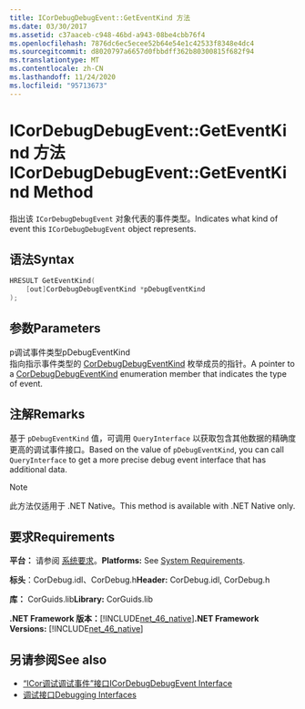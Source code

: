 ```yaml
---
title: ICorDebugDebugEvent::GetEventKind 方法
ms.date: 03/30/2017
ms.assetid: c37aaceb-c948-46bd-a943-08be4cbb76f4
ms.openlocfilehash: 7876dc6ec5ecee52b64e54e1c42533f8348e4dc4
ms.sourcegitcommit: d8020797a6657d0fbbdff362b80300815f682f94
ms.translationtype: MT
ms.contentlocale: zh-CN
ms.lasthandoff: 11/24/2020
ms.locfileid: "95713673"
---
```

# <a name="icordebugdebugeventgeteventkind-method"></a><span data-ttu-id="3c116-102">ICorDebugDebugEvent::GetEventKind 方法</span><span class="sxs-lookup"><span data-stu-id="3c116-102">ICorDebugDebugEvent::GetEventKind Method</span></span>

<span data-ttu-id="3c116-103">指出该 `ICorDebugDebugEvent` 对象代表的事件类型。</span><span class="sxs-lookup"><span data-stu-id="3c116-103">Indicates what kind of event this `ICorDebugDebugEvent` object represents.</span></span>  
  
## <a name="syntax"></a><span data-ttu-id="3c116-104">语法</span><span class="sxs-lookup"><span data-stu-id="3c116-104">Syntax</span></span>  
  
```cpp  
HRESULT GetEventKind(  
    [out]CorDebugDebugEventKind *pDebugEventKind  
);  
```  
  
## <a name="parameters"></a><span data-ttu-id="3c116-105">参数</span><span class="sxs-lookup"><span data-stu-id="3c116-105">Parameters</span></span>  

 <span data-ttu-id="3c116-106">p调试事件类型</span><span class="sxs-lookup"><span data-stu-id="3c116-106">pDebugEventKind</span></span>  
 <span data-ttu-id="3c116-107">指向指示事件类型的 [CorDebugDebugEventKind](cordebugdebugeventkind-enumeration.md) 枚举成员的指针。</span><span class="sxs-lookup"><span data-stu-id="3c116-107">A pointer to a [CorDebugDebugEventKind](cordebugdebugeventkind-enumeration.md) enumeration member that indicates the type of event.</span></span>  
  
## <a name="remarks"></a><span data-ttu-id="3c116-108">注解</span><span class="sxs-lookup"><span data-stu-id="3c116-108">Remarks</span></span>  

 <span data-ttu-id="3c116-109">基于 `pDebugEventKind` 值，可调用 `QueryInterface` 以获取包含其他数据的精确度更高的调试事件接口。</span><span class="sxs-lookup"><span data-stu-id="3c116-109">Based on the value of `pDebugEventKind`, you can call `QueryInterface` to get a more precise debug event interface that has additional data.</span></span>  
  
> [!NOTE]
> <span data-ttu-id="3c116-110">此方法仅适用于 .NET Native。</span><span class="sxs-lookup"><span data-stu-id="3c116-110">This method is available with .NET Native only.</span></span>  
  
## <a name="requirements"></a><span data-ttu-id="3c116-111">要求</span><span class="sxs-lookup"><span data-stu-id="3c116-111">Requirements</span></span>  

 <span data-ttu-id="3c116-112">**平台：** 请参阅 [系统要求](../../get-started/system-requirements.md)。</span><span class="sxs-lookup"><span data-stu-id="3c116-112">**Platforms:** See [System Requirements](../../get-started/system-requirements.md).</span></span>  
  
 <span data-ttu-id="3c116-113">**标头**：CorDebug.idl、CorDebug.h</span><span class="sxs-lookup"><span data-stu-id="3c116-113">**Header:** CorDebug.idl, CorDebug.h</span></span>  
  
 <span data-ttu-id="3c116-114">**库：** CorGuids.lib</span><span class="sxs-lookup"><span data-stu-id="3c116-114">**Library:** CorGuids.lib</span></span>  
  
 <span data-ttu-id="3c116-115">**.NET Framework 版本：**[!INCLUDE[net_46_native](../../../../includes/net-46-native-md.md)]</span><span class="sxs-lookup"><span data-stu-id="3c116-115">**.NET Framework Versions:** [!INCLUDE[net_46_native](../../../../includes/net-46-native-md.md)]</span></span>  
  
## <a name="see-also"></a><span data-ttu-id="3c116-116">另请参阅</span><span class="sxs-lookup"><span data-stu-id="3c116-116">See also</span></span>

- [<span data-ttu-id="3c116-117">“ICor调试调试事件”接口</span><span class="sxs-lookup"><span data-stu-id="3c116-117">ICorDebugDebugEvent Interface</span></span>](icordebugdebugevent-interface.md)
- [<span data-ttu-id="3c116-118">调试接口</span><span class="sxs-lookup"><span data-stu-id="3c116-118">Debugging Interfaces</span></span>](debugging-interfaces.md)
